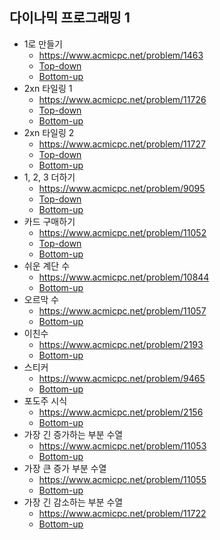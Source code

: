 ## 다이나믹 프로그래밍 1 
- 1로 만들기
    - https://www.acmicpc.net/problem/1463
    - [Top-down](https://github.com/HelloWoori/AlgorithmStudyWithBaekjoon/blob/master/DynamicProgramming/MakeOne_recursive.cpp)
    - [Bottom-up](https://github.com/HelloWoori/AlgorithmStudyWithBaekjoon/blob/master/DynamicProgramming/MakeOne_for.cpp)
- 2xn 타일링 1
    - https://www.acmicpc.net/problem/11726
    - [Top-down](https://github.com/HelloWoori/AlgorithmStudyWithBaekjoon/blob/master/DynamicProgramming/TilingOf2xN1_recursive.cpp)
    - [Bottom-up](https://github.com/HelloWoori/AlgorithmStudyWithBaekjoon/blob/master/DynamicProgramming/TilingOf2xN1_for.cpp)
- 2xn 타일링 2
    - https://www.acmicpc.net/problem/11727
    - [Top-down](https://github.com/HelloWoori/AlgorithmStudyWithBaekjoon/blob/master/DynamicProgramming/TilingOf2xN2_recursive.cpp)
    - [Bottom-up](https://github.com/HelloWoori/AlgorithmStudyWithBaekjoon/blob/master/DynamicProgramming/TilingOf2xN2_for.cpp)
- 1, 2, 3 더하기
    - https://www.acmicpc.net/problem/9095
    - [Top-down](https://github.com/HelloWoori/AlgorithmStudyWithBaekjoon/blob/master/DynamicProgramming/OneTwoThree_recursive.cpp)
    - [Bottom-up](https://github.com/HelloWoori/AlgorithmStudyWithBaekjoon/blob/master/DynamicProgramming/OneTwoThree_for.cpp)
- 카드 구매하기
    - https://www.acmicpc.net/problem/11052
    - [Top-down](https://github.com/HelloWoori/AlgorithmStudyWithBaekjoon/blob/master/DynamicProgramming/BuyCard_recursive.cpp)
    - [Bottom-up](https://github.com/HelloWoori/AlgorithmStudyWithBaekjoon/blob/master/DynamicProgramming/BuyCard_for.cpp)
- 쉬운 계단 수
    - https://www.acmicpc.net/problem/10844
    - [Bottom-up](https://github.com/HelloWoori/AlgorithmStudyWithBaekjoon/blob/master/DynamicProgramming/NumOfEasyStaircase_for.cpp)
- 오르막 수
    - https://www.acmicpc.net/problem/11057
    - [Bottom-up](https://github.com/HelloWoori/AlgorithmStudyWithBaekjoon/blob/master/DynamicProgramming/NumOfAscent_for.cpp)
- 이친수
    - https://www.acmicpc.net/problem/2193
    - [Bottom-up](https://github.com/HelloWoori/AlgorithmStudyWithBaekjoon/blob/master/DynamicProgramming/PinaryNumber_for.cpp)
- 스티커
    - https://www.acmicpc.net/problem/9465
    - [Bottom-up](https://github.com/HelloWoori/AlgorithmStudyWithBaekjoon/blob/master/DynamicProgramming/Sticker.cpp)
- 포도주 시식
    - https://www.acmicpc.net/problem/2156
    - [Bottom-up](https://github.com/HelloWoori/AlgorithmStudyWithBaekjoon/blob/master/DynamicProgramming/DrinkWine_for.cpp)
- 가장 긴 증가하는 부분 수열
    - https://www.acmicpc.net/problem/11053
    - [Bottom-up](https://github.com/HelloWoori/AlgorithmStudyWithBaekjoon/blob/master/DynamicProgramming/LongestIncreasingSubsequence_for.cpp)
- 가장 큰 증가 부분 수열
    - https://www.acmicpc.net/problem/11055
    - [Bottom-up](https://github.com/HelloWoori/AlgorithmStudyWithBaekjoon/blob/master/DynamicProgramming/LargestIncreasingSubsequence_for.cpp)
- 가장 긴 감소하는 부분 수열
    - https://www.acmicpc.net/problem/11722
    - [Bottom-up](https://github.com/HelloWoori/AlgorithmStudyWithBaekjoon/blob/master/DynamicProgramming/LongestdecreasingSubsequence_for.cpp)